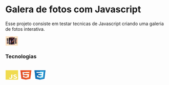 # Galera de fotos com Javascript

Esse projeto consiste em testar tecnicas de Javascript criando uma galeria de fotos interativa. 


<img align="center" alt="Juninho-Js" height="30" width="40" src="https://github.com/JuninhoSouza25/galeria-de-fotos/blob/main/assets/img/print.JPG">

### Tecnologias
  
<div style="display: inline_block"><br>
  <img align="center" alt="Juninho-Js" height="30" width="40" src="https://raw.githubusercontent.com/devicons/devicon/master/icons/javascript/javascript-plain.svg">
  <img align="center" alt="Juninho-HTML" height="30" width="40" src="https://raw.githubusercontent.com/devicons/devicon/master/icons/html5/html5-original.svg">
  <img align="center" alt="Juninho-CSS" height="30" width="40" src="https://raw.githubusercontent.com/devicons/devicon/master/icons/css3/css3-original.svg">
</div>
